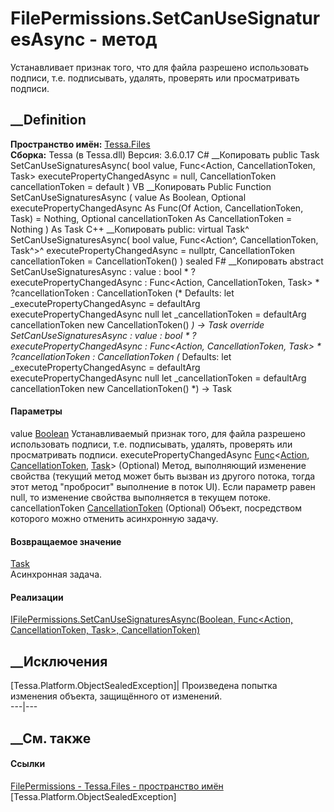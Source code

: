 # FilePermissions.SetCanUseSignaturesAsync - метод
Устанавливает признак того, что для файла разрешено использовать подписи, т.е.
подписывать, удалять, проверять или просматривать подписи.
##  __Definition
 **Пространство имён:** [Tessa.Files](N_Tessa_Files.htm)  
 **Сборка:** Tessa (в Tessa.dll) Версия: 3.6.0.17
C# __Копировать
     public Task SetCanUseSignaturesAsync(
    	bool value,
    	Func<Action, CancellationToken, Task> executePropertyChangedAsync = null,
    	CancellationToken cancellationToken = default
    )
VB __Копировать
     Public Function SetCanUseSignaturesAsync ( 
    	value As Boolean,
    	Optional executePropertyChangedAsync As Func(Of Action, CancellationToken, Task) = Nothing,
    	Optional cancellationToken As CancellationToken = Nothing
    ) As Task
C++ __Копировать
     public:
    virtual Task^ SetCanUseSignaturesAsync(
    	bool value, 
    	Func<Action^, CancellationToken, Task^>^ executePropertyChangedAsync = nullptr, 
    	CancellationToken cancellationToken = CancellationToken()
    ) sealed
F# __Копировать
     abstract SetCanUseSignaturesAsync : 
            value : bool * 
            ?executePropertyChangedAsync : Func<Action, CancellationToken, Task> * 
            ?cancellationToken : CancellationToken 
    (* Defaults:
            let _executePropertyChangedAsync = defaultArg executePropertyChangedAsync null
            let _cancellationToken = defaultArg cancellationToken new CancellationToken()
    *)
    -> Task 
    override SetCanUseSignaturesAsync : 
            value : bool * 
            ?executePropertyChangedAsync : Func<Action, CancellationToken, Task> * 
            ?cancellationToken : CancellationToken 
    (* Defaults:
            let _executePropertyChangedAsync = defaultArg executePropertyChangedAsync null
            let _cancellationToken = defaultArg cancellationToken new CancellationToken()
    *)
    -> Task 
#### Параметры
value [Boolean](https://learn.microsoft.com/dotnet/api/system.boolean)
     Устанавливаемый признак того, для файла разрешено использовать подписи, т.е. подписывать, удалять, проверять или просматривать подписи. 
executePropertyChangedAsync
[Func](https://learn.microsoft.com/dotnet/api/system.func-3)<[Action](https://learn.microsoft.com/dotnet/api/system.action),
[CancellationToken](https://learn.microsoft.com/dotnet/api/system.threading.cancellationtoken),
[Task](https://learn.microsoft.com/dotnet/api/system.threading.tasks.task)>
(Optional)
     Метод, выполняющий изменение свойства (текущий метод может быть вызван из другого потока, тогда этот метод "пробросит" выполнение в поток UI). Если параметр равен null, то изменение свойства выполняется в текущем потоке. 
cancellationToken
[CancellationToken](https://learn.microsoft.com/dotnet/api/system.threading.cancellationtoken)
(Optional)
    Объект, посредством которого можно отменить асинхронную задачу.
#### Возвращаемое значение
[Task](https://learn.microsoft.com/dotnet/api/system.threading.tasks.task)  
Асинхронная задача.
#### Реализации
[IFilePermissions.SetCanUseSignaturesAsync(Boolean, Func<Action,
CancellationToken, Task>,
CancellationToken)](M_Tessa_Files_IFilePermissions_SetCanUseSignaturesAsync.htm)  
##  __Исключения
[Tessa.Platform.ObjectSealedException]| Произведена попытка изменения объекта,
защищённого от изменений.  
---|---  
##  __См. также
#### Ссылки
[FilePermissions - ](T_Tessa_Files_FilePermissions.htm)
[Tessa.Files - пространство имён](N_Tessa_Files.htm)
[Tessa.Platform.ObjectSealedException]
